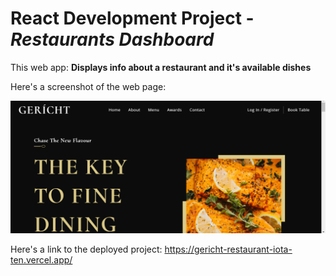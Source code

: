 # React Development Project - _Restaurants Dashboard_

This web app: **Displays info about a restaurant and it's available dishes**

Here's a screenshot of the web page:

![](gerich-restaurant.png)

Here's a link to the deployed project: https://gericht-restaurant-iota-ten.vercel.app/
